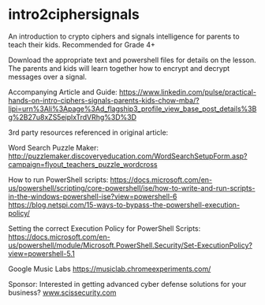 # intro2ciphersignals
An introduction to crypto ciphers and signals intelligence for parents to teach their kids. Recommended for Grade 4+

Download the appropriate text and powershell files for details on the lesson. The parents and kids will learn together how to encrypt and decrypt messages over a signal.

Accompanying Article and Guide:
https://www.linkedin.com/pulse/practical-hands-on-intro-ciphers-signals-parents-kids-chow-mba/?lipi=urn%3Ali%3Apage%3Ad_flagship3_profile_view_base_post_details%3Bg%2B27u8xZS5eiplxTrdVRhg%3D%3D


3rd party resources referenced in original article:

Word Search Puzzle Maker:
http://puzzlemaker.discoveryeducation.com/WordSearchSetupForm.asp?campaign=flyout_teachers_puzzle_wordcross

How to run PowerShell scripts:
https://docs.microsoft.com/en-us/powershell/scripting/core-powershell/ise/how-to-write-and-run-scripts-in-the-windows-powershell-ise?view=powershell-6
https://blog.netspi.com/15-ways-to-bypass-the-powershell-execution-policy/

Setting the correct Execution Policy for PowerShell Scripts:
https://docs.microsoft.com/en-us/powershell/module/Microsoft.PowerShell.Security/Set-ExecutionPolicy?view=powershell-5.1

Google Music Labs
https://musiclab.chromeexperiments.com/

Sponsor:
Interested in getting advanced cyber defense solutions for your business?
www.scissecurity.com
